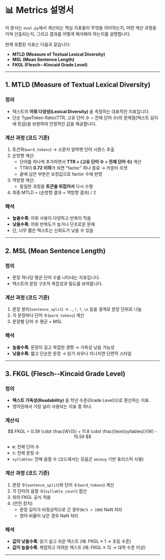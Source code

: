 # 📊 Metrics 설명서

이 문서는 `eval.py`에서 계산되는 핵심 지표들이 무엇을 의미하는지, 어떤
계산 과정을 거쳐 산출되는지, 그리고 결과를 어떻게 해석해야 하는지를
설명합니다.

현재 포함된 지표는 다음과 같습니다:

-   **MTLD (Measure of Textual Lexical Diversity)**
-   **MSL (Mean Sentence Length)**
-   **FKGL (Flesch--Kincaid Grade Level)**

------------------------------------------------------------------------

## 1. MTLD (Measure of Textual Lexical Diversity)

### 정의

-   텍스트의 **어휘 다양성(Lexical Diversity)** 을 측정하는 대표적인
    지표입니다.
-   단순 TypeToken Ratio(TTR, 고유 단어 수 ÷ 전체 단어 수)의
    문제점(텍스트 길이에 민감)을 보완하여 안정적인 값을 제공합니다.

### 계산 과정 (코드 기준)

1.  토큰화(`word_tokens`) → 소문자 알파벳 단어 시퀀스 추출
2.  순방향 계산:
    -   단어를 하나씩 추가하면서 **TTR = (고유 단어 수 ÷ 전체 단어 수)**
        계산
    -   TTR이 **0.72 이하**가 되면 "factor" 하나 종료 → 카운터 리셋
    -   끝에 남은 부분은 보정값으로 factor 수에 반영
3.  역방향 계산:
    -   동일한 과정을 **토큰을 뒤집어서** 다시 수행
4.  최종 MTLD = (순방향 결과 + 역방향 결과) / 2

### 해석

-   **높을수록**: 어휘 사용이 다양하고 반복이 적음
-   **낮을수록**: 어휘 반복도가 높거나 단조로운 문체
-   단, 너무 짧은 텍스트는 신뢰도가 낮을 수 있음

------------------------------------------------------------------------

## 2. MSL (Mean Sentence Length)

### 정의

-   문장 하나당 평균 단어 수를 나타내는 지표입니다.
-   텍스트의 문장 구조적 복잡성과 밀도를 보여줍니다.

### 계산 과정 (코드 기준)

1.  문장 분리(`sentence_split`) → `.`, `!`, `?`, `\n` 등을 경계로 문장
    단위로 나눔
2.  각 문장마다 단어 수(`word_tokens`) 계산
3.  문장별 단어 수 평균 = MSL

### 해석

-   **높을수록**: 문장이 길고 복잡한 경향 → 가독성 낮음 가능성
-   **낮을수록**: 짧고 단순한 문장 → 읽기 쉬우나 지나치면 단편적 스타일

------------------------------------------------------------------------

## 3. FKGL (Flesch--Kincaid Grade Level)

### 정의

-   **텍스트 가독성(Readability)** 을 학년 수준(Grade Level)으로
    환산하는 지표.
-   영어권에서 가장 널리 사용되는 지표 중 하나.

### 계산식

$$
FKGL = 0.39 \cdot \frac{W}{S} + 11.8 \cdot \frac{\text{syllables}}{W} - 15.59
$$

- `W`: 전체 단어 수
- `S`: 전체 문장 수
- `syllables`: 전체 음절 수 (코드에서는 모음군 `aeiouy` 기반 휴리스틱
사용)

### 계산 과정 (코드 기준)

1.  문장 수(`sentence_split`)와 단어 수(`word_tokens`) 계산
2.  각 단어의 음절 수(`syllable_count`) 합산
3.  위의 FKGL 공식 적용
4.  (안전 장치)
    -   문장 길이가 비정상적으로 긴 경우(`W/S > 100`) NaN 처리
    -   영어 비율이 낮은 경우 NaN 처리

### 해석

-   **값이 낮을수록**: 읽기 쉽고 쉬운 텍스트 (예: FKGL ≈ 1 → 초등 수준)
-   **값이 높을수록**: 복잡하고 어려운 텍스트 (예: FKGL ≥ 12 → 대학 수준
    이상)

------------------------------------------------------------------------
